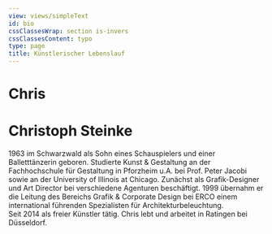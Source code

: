 ```yaml
---
view: views/simpleText
id: bio
cssClassesWrap: section is-invers
cssClassesContent: typo
type: page
title: Künstlerischer Lebenslauf
---
```

# Chris

# Christoph Steinke

1963 im Schwarzwald als Sohn eines Schauspielers und einer Balletttänzerin geboren. Studierte Kunst & Gestaltung an der Fachhochschule für Gestaltung in Pforzheim u.A. bei Prof. Peter Jacobi sowie an der University of Illinois at Chicago. Zunächst als Grafik-Designer und Art Director bei verschiedene Agenturen beschäftigt. 1999 übernahm er die Leitung des Bereichs Grafik & Corporate Design bei ERCO einem international führenden Spezialisten für Architekturbeleuchtung.\
Seit 2014 als freier Künstler tätig. Chris lebt und arbeitet in Ratingen bei Düsseldorf.
